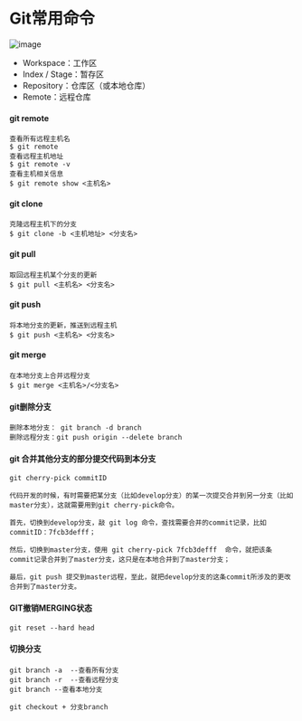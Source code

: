 # Git常用命令


![image](http://www.ruanyifeng.com/blogimg/asset/2014/bg2014061202.jpg)

- Workspace：工作区
- Index / Stage：暂存区
- Repository：仓库区（或本地仓库）
- Remote：远程仓库

#### git remote

```
查看所有远程主机名
$ git remote 
查看远程主机地址
$ git remote -v 
查看主机相关信息
$ git remote show <主机名>   
```
#### git clone

```
克隆远程主机下的分支
$ git clone -b <主机地址> <分支名>
```
#### git pull

```
取回远程主机某个分支的更新
$ git pull <主机名> <分支名>
```
#### git push

```
将本地分支的更新，推送到远程主机
$ git push <主机名> <分支名>
```
#### git merge

```
在本地分支上合并远程分支
$ git merge <主机名>/<分支名>
```

#### git删除分支
```
删除本地分支： git branch -d branch
删除远程分支：git push origin --delete branch
```
#### git 合并其他分支的部分提交代码到本分支

```
git cherry-pick commitID

代码开发的时候，有时需要把某分支（比如develop分支）的某一次提交合并到另一分支（比如master分支），这就需要用到git cherry-pick命令。

首先，切换到develop分支，敲 git log 命令，查找需要合并的commit记录，比如commitID：7fcb3defff；

然后，切换到master分支，使用 git cherry-pick 7fcb3defff  命令，就把该条commit记录合并到了master分支，这只是在本地合并到了master分支；

最后，git push 提交到master远程，至此，就把develop分支的这条commit所涉及的更改合并到了master分支。
```
#### GIT撤销MERGING状态

```
git reset --hard head
```
#### 切换分支

```
git branch -a  --查看所有分支
git branch -r  --查看远程分支
git branch --查看本地分支

git checkout + 分支branch
```

